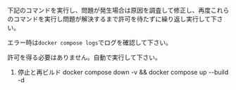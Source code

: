 下記のコマンドを実行し、問題が発生場合は原因を調査して修正し、再度これらのコマンドを実行し問題が解決するまで許可を待たずに繰り返し実行して下さい。

エラー時は`docker compose logs`でログを確認して下さい。

許可を得る必要はありません。自動で実行して下さい。

1. 停止と再ビルド
        docker compose down -v && docker compose up --build -d